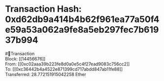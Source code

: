 
Transaction Hash: 0xd62db9a414b4b62f961ea77a50f4e59a53a062a9fe8a5eb297fec7b61937b994
====================================================================================
  
#💸Transaction  
Block: [[14456676]]  
From: [[0xc02aaa39b223fe8d0a0e5c4f27ead9083c756cc2]]  
To: [[0xc36442b4a4522e871399cd717abdd847ab11fe88]]  
Transferred: 28.772151915042258 Ether